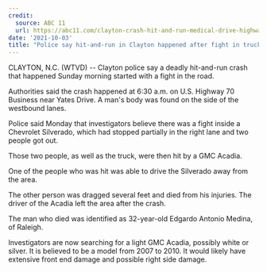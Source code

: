 ```yaml
---
credit:
  source: ABC 11
  url: https://abc11.com/clayton-crash-hit-and-run-medical-drive-highway-70/11075023/
date: '2021-10-03'
title: "Police say hit-and-run in Clayton happened after fight in truck; Investigators search for GMC Acadia"
---
```

CLAYTON, N.C. (WTVD) -- Clayton police say a deadly hit-and-run crash that happened Sunday morning started with a fight in the road.

Authorities said the crash happened at 6:30 a.m. on U.S. Highway 70 Business near Yates Drive. A man's body was found on the side of the westbound lanes.

Police said Monday that investigators believe there was a fight inside a Chevrolet Silverado, which had stopped partially in the right lane and two people got out.

Those two people, as well as the truck, were then hit by a GMC Acadia.

One of the people who was hit was able to drive the Silverado away from the area.

The other person was dragged several feet and died from his injuries. The driver of the Acadia left the area after the crash.

The man who died was identified as 32-year-old Edgardo Antonio Medina, of Raleigh.

Investigators are now searching for a light GMC Acadia, possibly white or silver. It is believed to be a model from 2007 to 2010. It would likely have extensive front end damage and possible right side damage.
